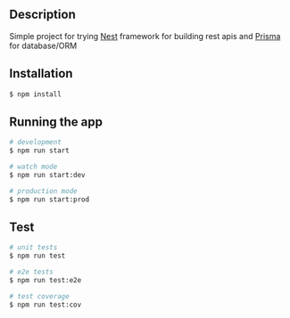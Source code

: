 ## Description

Simple project for trying [Nest](https://github.com/nestjs/nest) framework for building rest apis
and [Prisma](https://www.prisma.io/) for database/ORM

## Installation

```bash
$ npm install
```

## Running the app

```bash
# development
$ npm run start

# watch mode
$ npm run start:dev

# production mode
$ npm run start:prod
```

## Test

```bash
# unit tests
$ npm run test

# e2e tests
$ npm run test:e2e

# test coverage
$ npm run test:cov
```
